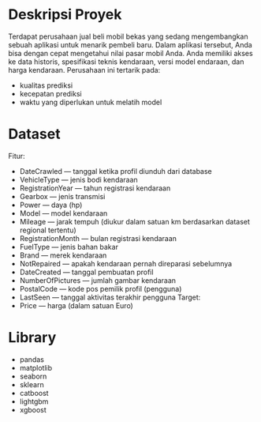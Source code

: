 # Deskripsi Proyek
Terdapat perusahaan jual beli mobil bekas yang sedang mengembangkan sebuah aplikasi untuk menarik pembeli baru. Dalam aplikasi tersebut, Anda bisa dengan cepat mengetahui nilai pasar mobil Anda. Anda memiliki akses ke data historis, spesifikasi teknis kendaraan, versi model endaraan, dan harga kendaraan.
Perusahaan ini tertarik pada:
- kualitas prediksi
- kecepatan prediksi
- waktu yang diperlukan untuk melatih model

# Dataset
Fitur:
- DateCrawled — tanggal ketika profil diunduh dari database
- VehicleType — jenis bodi kendaraan
- RegistrationYear — tahun registrasi kendaraan
- Gearbox — jenis transmisi
- Power — daya (hp)
- Model — model kendaraan
- Mileage — jarak tempuh (diukur dalam satuan km berdasarkan dataset regional tertentu)
- RegistrationMonth — bulan registrasi kendaraan
- FuelType — jenis bahan bakar
- Brand — merek kendaraan
- NotRepaired — apakah kendaraan pernah direparasi sebelumnya
- DateCreated — tanggal pembuatan profil
- NumberOfPictures — jumlah gambar kendaraan
- PostalCode — kode pos pemilik profil (pengguna)
- LastSeen — tanggal aktivitas terakhir pengguna
Target:
- Price — harga (dalam satuan Euro)

# Library
- pandas
- matplotlib
- seaborn
- sklearn
- catboost
- lightgbm
- xgboost
